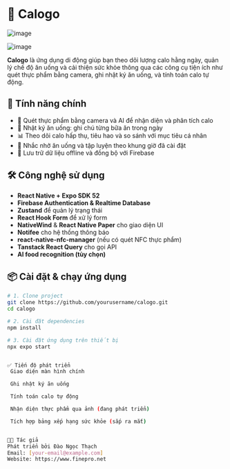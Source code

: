 # 🥗 Calogo

![image](https://github.com/user-attachments/assets/d8c9423a-9c04-4fa0-ae81-cfce08a606c0)

![image](https://github.com/user-attachments/assets/56619a96-e00e-423d-bd85-ba9a0783b918)

**Calogo** là ứng dụng di động giúp bạn theo dõi lượng calo hằng ngày, quản lý chế độ ăn uống và cải thiện sức khỏe thông qua các công cụ tiện ích như quét thực phẩm bằng camera, ghi nhật ký ăn uống, và tính toán calo tự động.

## 🚀 Tính năng chính

- 📸 Quét thực phẩm bằng camera và AI để nhận diện và phân tích calo
- 📝 Nhật ký ăn uống: ghi chú từng bữa ăn trong ngày
- 📊 Theo dõi calo hấp thụ, tiêu hao và so sánh với mục tiêu cá nhân
- 🔔 Nhắc nhở ăn uống và tập luyện theo khung giờ đã cài đặt
- 💾 Lưu trữ dữ liệu offline và đồng bộ với Firebase

## 🛠️ Công nghệ sử dụng

- **React Native + Expo SDK 52**
- **Firebase Authentication & Realtime Database**
- **Zustand** để quản lý trạng thái
- **React Hook Form** để xử lý form
- **NativeWind** & **React Native Paper** cho giao diện UI
- **Notifee** cho hệ thống thông báo
- **react-native-nfc-manager** (nếu có quét NFC thực phẩm)
- **Tanstack React Query** cho gọi API
- **AI food recognition (tùy chọn)**

## 📦 Cài đặt & chạy ứng dụng

```bash
# 1. Clone project
git clone https://github.com/yourusername/calogo.git
cd calogo

# 2. Cài đặt dependencies
npm install

# 3. Cài đặt ứng dụng trên thiết bị
npx expo start


✅ Tiến độ phát triển
 Giao diện màn hình chính

 Ghi nhật ký ăn uống

 Tính toán calo tự động

 Nhận diện thực phẩm qua ảnh (đang phát triển)

 Tích hợp bảng xếp hạng sức khỏe (sắp ra mắt)


👨‍💻 Tác giả
Phát triển bởi Đào Ngọc Thạch
Email: [your-email@example.com]
Website: https://www.finepro.net
